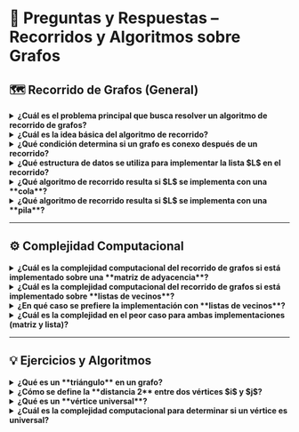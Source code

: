 # 🧩 Preguntas y Respuestas – Recorridos y Algoritmos sobre Grafos

## 🗺️ Recorrido de Grafos (General)
<details>
<summary><b>¿Cuál es el problema principal que busca resolver un algoritmo de recorrido de grafos?</b></summary>
Determinar si un grafo es conexo, o, más generalmente, obtener todos los vértices que son alcanzables a partir de un vértice inicial $s \in V$ arbitrario. 
</details>

<details>
<summary><b>¿Cuál es la idea básica del algoritmo de recorrido?</b></summary>
Partir de un vértice inicial $s \in V$ y, de forma iterativa, obtener todos los vértices a los que se puede llegar a partir de $s$. 
</details>

<details>
<summary><b>¿Qué condición determina si un grafo es conexo después de un recorrido?</b></summary>
  Si los vértices marcados son **todos** los vértices del grafo, entonces el grafo es conexo. 
</details>

<details>
<summary><b>¿Qué estructura de datos se utiliza para implementar la lista $L$ en el recorrido?</b></summary>
  La lista $L$ (que contiene los vértices a visitar) puede implementarse como una **cola** o una **pila**.
</details>

<details>
<summary><b>¿Qué algoritmo de recorrido resulta si $L$ se implementa con una **cola**?</b></summary>
  Se obtiene el algoritmo **BFS (Breadth-First Search)**, el cual recorre los vértices en orden de distancia creciente desde el vértice inicial $s$. 
</details>

<details>
<summary><b>¿Qué algoritmo de recorrido resulta si $L$ se implementa con una **pila**?</b></summary>
  Se obtiene el algoritmo **DFS (Depth-First Search)**, el cual tiende a encontrar primero el vértice más lejano al vértice inicial $s$. 
</details>

---

## ⚙️ Complejidad Computacional

<details>
<summary><b>¿Cuál es la complejidad computacional del recorrido de grafos si está implementado sobre una **matriz de adyacencia**?</b></summary>
  Es $\mathbf{O(n^2)}$, donde $n = |V|$ (cantidad de vértices). Esto se debe a que obtener los vecinos de un vértice es $O(n)$, y el ciclo exterior realiza $n$ iteraciones en el peor caso. 
</details>

<details>
<summary><b>¿Cuál es la complejidad computacional del recorrido de grafos si está implementado sobre **listas de vecinos**?</b></summary>
  Es $\mathbf{O(m)}$, donde $m = |E|$ (cantidad de aristas). Esto se debe a que la complejidad total es la suma de los grados de todos los vértices, $\sum_{i \in V} O(d(i))$, y por el Handshaking Lemma $\sum_{i \in V} d(i) = 2m$. 
</details>

<details>
<summary><b>¿En qué caso se prefiere la implementación con **listas de vecinos**?</b></summary>
  Se prefiere cuando el grafo es **poco denso**, es decir, cuando la cantidad de aristas es $m = O(n)$ (lineal en el número de vértices). 
</details>

<details>
<summary><b>¿Cuál es la complejidad en el peor caso para ambas implementaciones (matriz y lista)?</b></summary>
  El peor caso es $\mathbf{O(n^2)}$ para ambas, ya que en general $m = O(n^2)$ (para un grafo denso). 
</details>

---

## 💡 Ejercicios y Algoritmos

<details>
<summary><b>¿Qué es un **triángulo** en un grafo?</b></summary>
  Un triángulo es un conjunto de **tres vértices distintos** que son **vecinos dos a dos** (una clique de tres vértices). 
</details>

<details>
<summary><b>¿Cómo se define la **distancia 2** entre dos vértices $i$ y $j$?</b></summary>
  Los vértices $i$ y $j$ están a distancia 2 si existe un vértice $k$ tal que la arista $ik$ y la arista $kj$ pertenecen al conjunto de aristas $E$. 
</details>

<details>
<summary><b>¿Qué es un **vértice universal**?</b></summary>
  Un vértice universal es aquel que es **vecino de todos los otros vértices** en el grafo. 
</details>

<details>
<summary><b>¿Cuál es la complejidad computacional para determinar si un vértice es universal?</b></summary>
  La complejidad de un método directo para verificar si un vértice es vecino de todos los demás dependerá de la representación, pero la pregunta plantea si puede implementarse en $\mathbf{O(1)}$ modificando la representación interna del grafo. 
</details>

